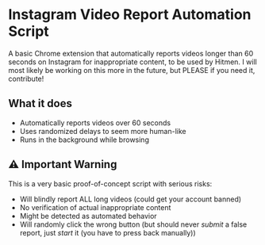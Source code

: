 # Instagram Video Report Automation Script

A basic Chrome extension that automatically reports videos longer than 60 seconds on Instagram for inappropriate content, to be used by Hitmen.
I will most likely be working on this more in the future, but PLEASE if you need it, contribute!

## What it does

- Automatically reports videos over 60 seconds
- Uses randomized delays to seem more human-like
- Runs in the background while browsing

## ⚠️ Important Warning

This is a very basic proof-of-concept script with serious risks:

- Will blindly report ALL long videos (could get your account banned)
- No verification of actual inappropriate content
- Might be detected as automated behavior
- Will randomly click the wrong button (but should never *submit* a false report, just *start* it (you have to press back manually))
